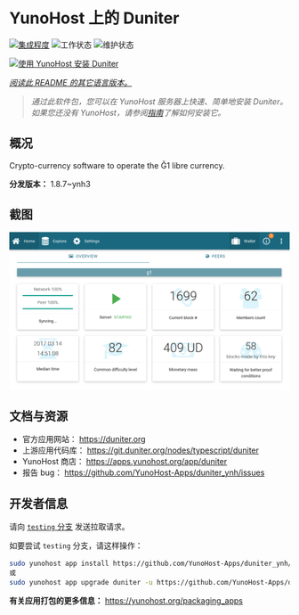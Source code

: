 <!--
注意：此 README 由 <https://github.com/YunoHost/apps/tree/master/tools/readme_generator> 自动生成
请勿手动编辑。
-->

# YunoHost 上的 Duniter

[![集成程度](https://dash.yunohost.org/integration/duniter.svg)](https://ci-apps.yunohost.org/ci/apps/duniter/) ![工作状态](https://ci-apps.yunohost.org/ci/badges/duniter.status.svg) ![维护状态](https://ci-apps.yunohost.org/ci/badges/duniter.maintain.svg)

[![使用 YunoHost 安装 Duniter](https://install-app.yunohost.org/install-with-yunohost.svg)](https://install-app.yunohost.org/?app=duniter)

*[阅读此 README 的其它语言版本。](./ALL_README.md)*

> *通过此软件包，您可以在 YunoHost 服务器上快速、简单地安装 Duniter。*  
> *如果您还没有 YunoHost，请参阅[指南](https://yunohost.org/install)了解如何安装它。*

## 概况

Crypto-currency software to operate the Ğ1 libre currency.


**分发版本：** 1.8.7~ynh3

## 截图

![Duniter 的截图](./doc/screenshots/duniter_admin_g1.png)

## 文档与资源

- 官方应用网站： <https://duniter.org>
- 上游应用代码库： <https://git.duniter.org/nodes/typescript/duniter>
- YunoHost 商店： <https://apps.yunohost.org/app/duniter>
- 报告 bug： <https://github.com/YunoHost-Apps/duniter_ynh/issues>

## 开发者信息

请向 [`testing` 分支](https://github.com/YunoHost-Apps/duniter_ynh/tree/testing) 发送拉取请求。

如要尝试 `testing` 分支，请这样操作：

```bash
sudo yunohost app install https://github.com/YunoHost-Apps/duniter_ynh/tree/testing --debug
或
sudo yunohost app upgrade duniter -u https://github.com/YunoHost-Apps/duniter_ynh/tree/testing --debug
```

**有关应用打包的更多信息：** <https://yunohost.org/packaging_apps>
